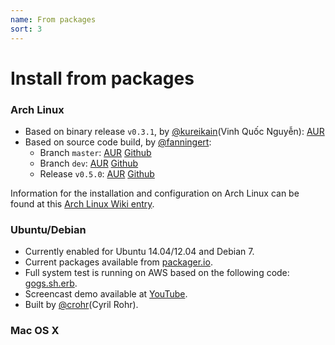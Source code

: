 ```yaml
---
name: From packages
sort: 3
---
```


# Install from packages

### Arch Linux

- Based on binary release `v0.3.1`, by [@kureikain](https://github.com/kureikain)(Vinh Quốc Nguyễn): [AUR](https://aur.archlinux.org/packages/gogs/)
- Based on source code build, by [@fanningert](https://github.com/fanningert):
	- Branch `master`: [AUR](https://aur.archlinux.org/packages/gogs-git/) [Github](https://github.com/fanningert/PKGBUILDs/tree/master/aur/gogs-git)
	- Branch `dev`: [AUR](https://aur.archlinux.org/packages/gogs-git-dev/) [Github](https://github.com/fanningert/PKGBUILDs/tree/master/aur/gogs-git-dev)
	- Release `v0.5.0`: [AUR](https://aur.archlinux.org/packages/gogs/) [Github](https://github.com/fanningert/PKGBUILDs/tree/master/aur/gogs)

Information for the installation and configuration on Arch Linux can be found at this [Arch Linux Wiki entry](https://wiki.archlinux.org/index.php/Gogs).

### Ubuntu/Debian

- Currently enabled for Ubuntu 14.04/12.04 and Debian 7.
- Current packages available from [packager.io](https://packager.io/gh/pkgr/gogs).
- Full system test is running on AWS based on the following code: [gogs.sh.erb](https://github.com/pkgr/showcase/blob/master/data/gogs.sh.erb).
- Screencast demo available at [YouTube](http://www.youtube.com/watch?v=xllP7BP_qgs&feature=youtu.be).
- Built by [@crohr](https://github.com/crohr)(Cyril Rohr).

### Mac OS X
